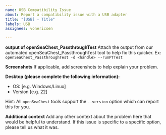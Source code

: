 ```yaml
---
name: USB Compatibility Issue
about: Report a compatibility issue with a USB adapter
title: "[USB] - Title"
labels: USB
assignees: vonericsen

---
```


**output of openSeaChest_PassthroughTest**
Attach the output from our automated openSeaChest_PassthroughTest tool to help fix this quicker.
Ex: `openSeaChest_PassthroughTest -d <handle> --runPTTest`

**Screenshots**
If applicable, add screenshots to help explain your problem.

**Desktop (please complete the following information):**
 - OS: [e.g. Windows/Linux]
 - Version [e.g. 22]

Hint: All `openSeaChest` tools support the `--version` option which can report this for you.

**Additional context**
Add any other context about the problem here that would be helpful to understand.
If this issue is specific to a specific option, please tell us what it was.
